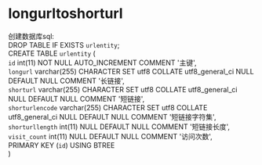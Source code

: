 # longurltoshorturl

创建数据库sql:  
DROP TABLE IF EXISTS `urlentity`;  
CREATE TABLE `urlentity`  (  
  `id` int(11) NOT NULL AUTO_INCREMENT COMMENT '主键',  
  `longurl` varchar(255) CHARACTER SET utf8 COLLATE utf8_general_ci NULL DEFAULT NULL COMMENT '长链接',  
  `shorturl` varchar(255) CHARACTER SET utf8 COLLATE utf8_general_ci NULL DEFAULT NULL COMMENT '短链接',  
  `shorturlencode` varchar(255) CHARACTER SET utf8 COLLATE utf8_general_ci NULL DEFAULT NULL COMMENT '短链接字符集',  
  `shorturllength` int(11) NULL DEFAULT NULL COMMENT '短链接长度',  
  `visit_count` int(11) NULL DEFAULT NULL COMMENT '访问次数',  
  PRIMARY KEY (`id`) USING BTREE  
)   
